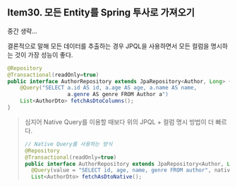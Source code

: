 ## Item30. 모든 Entity를 Spring 투사로 가져오기

중간 생략...

결론적으로 말해 모든 데이터를 추출하는 경우 JPQL을 사용하면서 모든 컬럼을 명시하는 것이 가장 성능이 좋다.

```java
@Repository
@Transactional(readOnly=true)
public interface AuthorRepository extends JpaRepository<Author, Long> {
    @Query("SELECT a.id AS id, a.age AS age, a.name AS name,
                   a.genre AS genre FROM Author a")
    List<AuthorDto> fetchAsDtoColumns();
}
```

> 심지어 Native Query를 이용할 때보다 위의 JPQL + 컬럼 명시 방법이 더 빠르다.
> ```java
> // Native Query를 사용하는 방식
> @Repository
> @Transactional(readOnly=true)
> public interface AuthorRepository extends JpaRepository<Author, Long> {
>   @Query(value = "SELECT id, age, name, genre FROM author", nativeQuery = true)
>   List<AuthorDto> fetchAsDtoNative();
> 
> ```